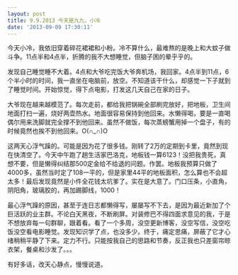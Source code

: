 ```yaml
---
layout: post
title: 9.9.2013 今天是九九，小冷
date: '2013-09-09 17:30:11'
---
```



今天小冷，我依旧穿着碎花裙裙和小粉。冷不算什么，最难熬的是晚上和大蚊子做斗争。11点半和4点半，折腾的我不大想睡觉，但脑子困的晕乎乎的。

发现自己睡觉睡不大着。4点和大爷吃完饭大爷奔机场，我回家。4点半到11点，6个半小时的时间，我一直坐在电脑前，放空。不知道该干什么，却感觉一下子就到了睡觉时间。开始惊觉，得下点电影，打发这几天自己在家的日子。

大爷现在越来越模范了。每次走前，都给我把锅碗全部刷完放好，把地板，卫生间地面打扫一遍，烧好两壶热水。地面很容易保持到他回来。水懒得喝，要是一直喝偶尔用来洗脚就完全撑不到他回来。虽然不做饭，每次蒸螃蟹用掉一个盘子，有的时候竟然也挨不到他回来。O(∩_∩)O

这两天心浮气躁的。可能是因为花了很多钱。刚转了2万的定期到卡里，竟然到现在快清空了。今天中午跑了趟生活家巴洛克，地板钱一算6123！没把我贵死，真想不要，但是懒得纠结那500定金给不给退的问题。作罢。地板我预算只做了4000多，虽然当时定了108一平的，但是家里44平的地板面积，怎么算也不会超太多！最后发现竟然是小件全花钱太坑爹了。实在是大意了。门口压条，小直角，阴阳角，玻璃胶的，再加踢脚线，1000！

最心浮气躁的原因，甚至于连日志都懒得写，屡屡写不下去，是因为最近新加了个巨活跃的业主群。不论白天黑夜，不断刷屏。对装修巴不得四面求意见的我，于是不想放弃每一句群聊，跟着看。看了一个多周，没空更新博客，没空写信，没空吃饭没空看电影睡觉。发现知识学了点，也没多少。终于，痛定思痛，屏蔽了它才心绪稍稍平静了下来。定力不行。只能按我自己的思路和节奏，反正我也只差窗帘晾衣架，餐桌和沙发了。。。

有好多话，改天心静点，慢慢说道。


